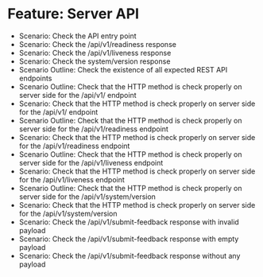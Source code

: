 # Feature: Server API
- Scenario: Check the API entry point
- Scenario: Check the /api/v1/readiness response
- Scenario: Check the /api/v1/liveness response
- Scenario: Check the system/version response
- Scenario Outline: Check the existence of all expected REST API endpoints
- Scenario Outline: Check that the HTTP method is check properly on server side for the /api/v1/ endpoint
- Scenario: Check that the HTTP method is check properly on server side for the /api/v1/ endpoint
- Scenario Outline: Check that the HTTP method is check properly on server side for the /api/v1/readiness endpoint
- Scenario: Check that the HTTP method is check properly on server side for the /api/v1/readiness endpoint
- Scenario Outline: Check that the HTTP method is check properly on server side for the /api/v1/liveness endpoint
- Scenario: Check that the HTTP method is check properly on server side for the /api/v1/liveness endpoint
- Scenario Outline: Check that the HTTP method is check properly on server side for the /api/v1/system/version
- Scenario: Check that the HTTP method is check properly on server side for the /api/v1/system/version
- Scenario: Check the /api/v1/submit-feedback response with invalid payload
- Scenario: Check the /api/v1/submit-feedback response with empty payload
- Scenario: Check the /api/v1/submit-feedback response without any payload
